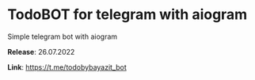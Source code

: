 # TodoBOT for telegram with aiogram

Simple telegram bot with aiogram

**Release**: 26.07.2022

**Link**: https://t.me/todobybayazit_bot
